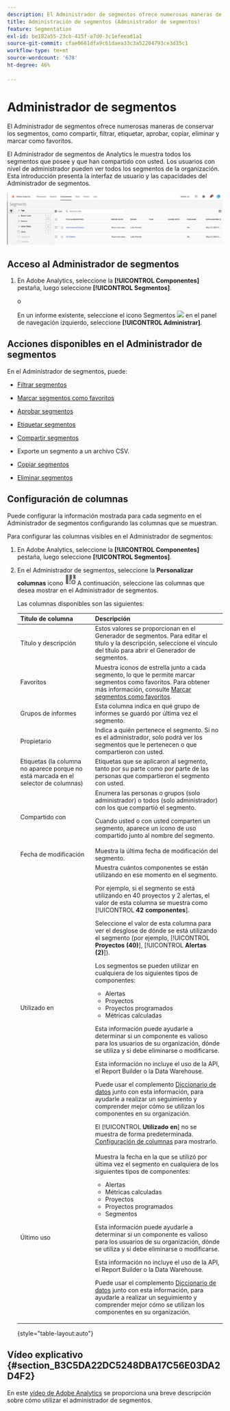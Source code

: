 ```yaml
---
description: El Administrador de segmentos ofrece numerosas maneras de conservar los segmentos, como compartir, filtrar, etiquetar, aprobar, copiar, eliminar y marcar como favoritos.
title: Administración de segmentos (Administrador de segmentos)
feature: Segmentation
exl-id: be182a55-23cb-415f-a7d0-3c1efeead1a1
source-git-commit: cfae0661dfa9c61daea33c3a52204793ce3d35c1
workflow-type: tm+mt
source-wordcount: '678'
ht-degree: 46%

---
```


# Administrador de segmentos

El Administrador de segmentos ofrece numerosas maneras de conservar los segmentos, como compartir, filtrar, etiquetar, aprobar, copiar, eliminar y marcar como favoritos.

El Administrador de segmentos de Analytics le muestra todos los segmentos que posee y que han compartido con usted. Los usuarios con nivel de administrador pueden ver todos los segmentos de la organización. Esta introducción presenta la interfaz de usuario y las capacidades del Administrador de segmentos.

![Administrador de segmentos](assets/segments-manager.png)

## Acceso al Administrador de segmentos

1. En Adobe Analytics, seleccione la **[!UICONTROL Componentes]** pestaña, luego seleccione **[!UICONTROL Segmentos]**.

   o

   En un informe existente, seleccione el icono Segmentos ![](https://spectrum.adobe.com/static/icons/workflow_18/Smock_Segmentation_18_N.svg) en el panel de navegación izquierdo, seleccione **[!UICONTROL Administrar]**.

## Acciones disponibles en el Administrador de segmentos

En el Administrador de segmentos, puede:

* [Filtrar segmentos](/help/components/segmentation/segmentation-workflow/t-seg-filter.md)

* [Marcar segmentos como favoritos](/help/components/segmentation/segmentation-workflow/t-seg-favorite.md)

* [Aprobar segmentos](/help/components/segmentation/segmentation-workflow/seg-approve.md)

* [Etiquetar segmentos](/help/components/segmentation/segmentation-workflow/seg-tag.md)

* [Compartir segmentos](/help/components/segmentation/segmentation-workflow/t-seg-share.md)

* Exporte un segmento a un archivo CSV.

* [Copiar segmentos](/help/components/segmentation/segmentation-workflow/seg-copy.md)

* [Eliminar segmentos](/help/components/segmentation/segmentation-workflow/seg-delete.md)

## Configuración de columnas

Puede configurar la información mostrada para cada segmento en el Administrador de segmentos configurando las columnas que se muestran.

Para configurar las columnas visibles en el Administrador de segmentos:

1. En Adobe Analytics, seleccione la **[!UICONTROL Componentes]** pestaña, luego seleccione **[!UICONTROL Segmentos]**.

1. En el Administrador de segmentos, seleccione la **Personalizar columnas** icono ![Icono Personalizar columnas](assets/customize-columns-icon.png)A continuación, seleccione las columnas que desea mostrar en el Administrador de segmentos.

   Las columnas disponibles son las siguientes:

   | Título de columna | Descripción |
   |---|---|
   | Título y descripción | Estos valores se proporcionan en el Generador de segmentos. Para editar el título y la descripción, seleccione el vínculo del título para abrir el Generador de segmentos. |
   | Favoritos | Muestra iconos de estrella junto a cada segmento, lo que le permite marcar segmentos como favoritos. Para obtener más información, consulte [Marcar segmentos como favoritos](/help/components/segmentation/segmentation-workflow/t-seg-favorite.md). |
   | Grupos de informes | Esta columna indica en qué grupo de informes se guardó por última vez el segmento. |
   | Propietario | Indica a quién pertenece el segmento. Si no es el administrador, solo podrá ver los segmentos que le pertenecen o que compartieron con usted. |
   | Etiquetas (la columna no aparece porque no está marcada en el selector de columnas) | Etiquetas que se aplicaron al segmento, tanto por su parte como por parte de las personas que compartieron el segmento con usted. |
   | Compartido con | Enumera las personas o grupos (solo administrador) o todos (solo administrador) con los que compartió el segmento. <p>Cuando usted o con usted comparten un segmento, aparece un icono de uso compartido junto al nombre del segmento.</p> |
   | Fecha de modificación | Muestra la última fecha de modificación del segmento. |
   | Utilizado en | Muestra cuántos componentes se están utilizando en ese momento en el segmento. <p>Por ejemplo, si el segmento se está utilizando en 40 proyectos y 2 alertas, el valor de esta columna se muestra como [!UICONTROL **42 componentes**].</p> <p>Seleccione el valor de esta columna para ver el desglose de dónde se está utilizando el segmento (por ejemplo, [!UICONTROL **Proyectos (40)**], [!UICONTROL **Alertas (2)**]).</p><p>Los segmentos se pueden utilizar en cualquiera de los siguientes tipos de componentes:</p> <ul><li>Alertas</li><li>Proyectos</li><li>Proyectos programados</li><li>Métricas calculadas </li></ul><p>Esta información puede ayudarle a determinar si un componente es valioso para los usuarios de su organización, dónde se utiliza y si debe eliminarse o modificarse.</p><p>Esta información no incluye el uso de la API, el Report Builder o la Data Warehouse.</p><p>Puede usar el complemento [Diccionario de datos](/help/analyze/analysis-workspace/components/data-dictionary/data-dictionary-overview.md) junto con esta información, para ayudarle a realizar un seguimiento y comprender mejor cómo se utilizan los componentes en su organización.</p><p>El [!UICONTROL **Utilizado en**] no se muestra de forma predeterminada. [Configuración de columnas](#configure-columns) para mostrarlo.</p> |
   | Último uso | Muestra la fecha en la que se utilizó por última vez el segmento en cualquiera de los siguientes tipos de componentes: <ul><li>Alertas</li><li>Métricas calculadas </li><li>Proyectos</li><li>Proyectos programados</li><li>Segmentos </li></ul> <p>Esta información puede ayudarle a determinar si un componente es valioso para los usuarios de su organización, dónde se utiliza y si debe eliminarse o modificarse.</p><p>Esta información no incluye el uso de la API, el Report Builder o la Data Warehouse.</p><p>Puede usar el complemento [Diccionario de datos](/help/analyze/analysis-workspace/components/data-dictionary/data-dictionary-overview.md) junto con esta información, para ayudarle a realizar un seguimiento y comprender mejor cómo se utilizan los componentes en su organización. |

   {style="table-layout:auto"}

## Vídeo explicativo {#section_B3C5DA22DC5248DBA17C56E03DA2D4F2}

En este [vídeo de Adobe Analytics](https://experienceleague.adobe.com/docs/analytics-learn/tutorials/components/segmentation/segment-management-and-sharing.html?lang=es) se proporciona una breve descripción sobre cómo utilizar el administrador de segmentos.


